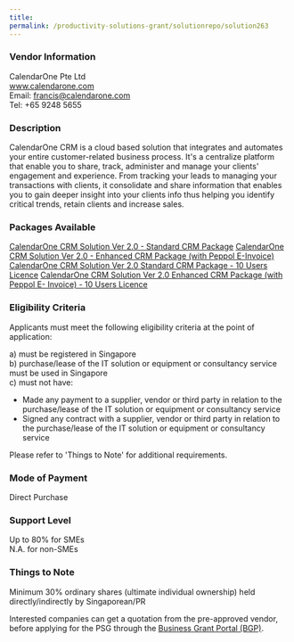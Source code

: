 ```yaml
---
title: 
permalink: /productivity-solutions-grant/solutionrepo/solution263
---
```


### Vendor Information
CalendarOne Pte Ltd<br>www.calendarone.com<br>Email: francis@calendarone.com<br>Tel: +65 9248 5655

### Description

CalendarOne CRM is a cloud based solution that integrates and automates your entire customer-related business process. It's a centralize platform that enable you to share, track, administer and manage your clients' engagement and experience. From tracking your leads to managing your transactions with clients, it consolidate and share information that enables you to gain deeper insight into your clients info thus helping you identify critical trends, retain clients and increase sales.

### Packages Available

<a href='https://www.gobusiness.gov.sg/images/psg/Desensitised_CalendarOne_Annex_3_CR_wef_5_Oct_2020_Part_1.pdf' target='_blank'>CalendarOne CRM Solution Ver 2.0 - Standard CRM Package</a>
<a href='https://www.gobusiness.gov.sg/images/psg/Desensitised_CalendarOne_Annex_3_CR_wef_5_Oct_2020_Part_2.pdf' target='_blank'>CalendarOne CRM Solution Ver 2.0 - Enhanced CRM Package (with Peppol E-Invoice)</a>
<a href='https://www.gobusiness.gov.sg/images/psg/Desensitised_CalendarOne_Annex_3_CR_wef_5_Oct_2020_Part_3.pdf' target='_blank'>CalendarOne CRM Solution Ver 2.0 Standard CRM Package - 10 Users Licence</a>
<a href='https://www.gobusiness.gov.sg/images/psg/Desensitised_CalendarOne_Annex_3_CR_wef_5_Oct_2020_Part_4.pdf' target='_blank'>CalendarOne CRM Solution Ver 2.0 Enhanced CRM Package (with Peppol E- Invoice) -
10 Users Licence</a>

### Eligibility Criteria

Applicants must meet the following eligibility criteria at the point of application:

a) must be registered in Singapore <br>
b) purchase/lease of the IT solution or equipment or consultancy service must be used in Singapore <br>
c) must not have:
- Made any payment to a supplier, vendor or third party in relation to the purchase/lease of the IT solution or equipment or consultancy service
- Signed any contract with a supplier, vendor or third party in relation to the purchase/lease of the IT solution or equipment or consultancy service

Please refer to 'Things to Note' for additional requirements.

### Mode of Payment
Direct Purchase

### Support Level
Up to 80% for SMEs <br>
N.A. for non-SMEs

### Things to Note
Minimum 30% ordinary shares (ultimate individual ownership) held directly/indirectly by Singaporean/PR

Interested companies can get a quotation from the pre-approved vendor, before applying for the PSG through the <a target='_blank' href='https://www.businessgrants.gov.sg/'>Business Grant Portal (BGP)</a>.
